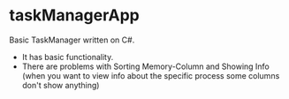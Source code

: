 # taskManagerApp
Basic TaskManager written on C#. 

<ul><li>It has basic functionality. </li>
    <li>There are problems with Sorting Memory-Column and Showing Info (when you want to view info about the specific process some columns don't show anything)</li>
</ul>
